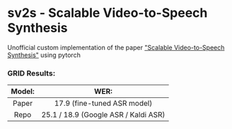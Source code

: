 # sv2s - Scalable Video-to-Speech Synthesis

Unofficial custom implementation of the paper ["Scalable Video-to-Speech Synthesis"](https://arxiv.org/pdf/2205.02058.pdf) using pytorch

### GRID Results:
| Model: |                 WER:                 |
|:------:|:------------------------------------:|
|  Paper |      17.9 (fine-tuned ASR model)     |
|  Repo  | 25.1 / 18.9 (Google ASR / Kaldi ASR) |
